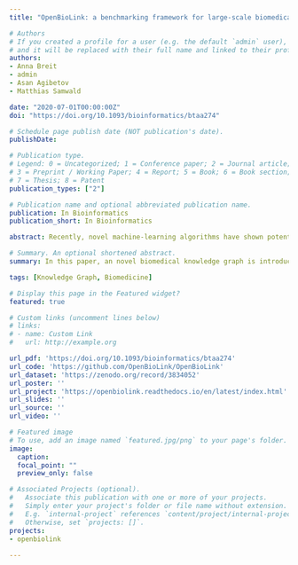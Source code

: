 ```yaml
---
title: "OpenBioLink: a benchmarking framework for large-scale biomedical link prediction"

# Authors
# If you created a profile for a user (e.g. the default `admin` user), write the username (folder name) here 
# and it will be replaced with their full name and linked to their profile.
authors:
- Anna Breit
- admin
- Asan Agibetov
- Matthias Samwald

date: "2020-07-01T00:00:00Z"
doi: "https://doi.org/10.1093/bioinformatics/btaa274"

# Schedule page publish date (NOT publication's date).
publishDate:

# Publication type.
# Legend: 0 = Uncategorized; 1 = Conference paper; 2 = Journal article;
# 3 = Preprint / Working Paper; 4 = Report; 5 = Book; 6 = Book section;
# 7 = Thesis; 8 = Patent
publication_types: ["2"]

# Publication name and optional abbreviated publication name.
publication: In Bioinformatics
publication_short: In Bioinformatics

abstract: Recently, novel machine-learning algorithms have shown potential for predicting undiscovered links in biomedical knowledge networks. However, dedicated benchmarks for measuring algorithmic progress have not yet emerged. With OpenBioLink, we introduce a large-scale, high-quality and highly challenging biomedical link prediction benchmark to transparently and reproducibly evaluate such algorithms. Furthermore, we present preliminary baseline evaluation results.

# Summary. An optional shortened abstract.
summary: In this paper, an novel biomedical knowledge graph is introduced, covering a broad spectrum of biomedical entities.

tags: [Knowledge Graph, Biomedicine]

# Display this page in the Featured widget?
featured: true

# Custom links (uncomment lines below)
# links:
# - name: Custom Link
#   url: http://example.org

url_pdf: 'https://doi.org/10.1093/bioinformatics/btaa274'
url_code: 'https://github.com/OpenBioLink/OpenBioLink'
url_dataset: 'https://zenodo.org/record/3834052'
url_poster: ''
url_project: 'https://openbiolink.readthedocs.io/en/latest/index.html'
url_slides: ''
url_source: ''
url_video: ''

# Featured image
# To use, add an image named `featured.jpg/png` to your page's folder. 
image:
  caption: 
  focal_point: ""
  preview_only: false

# Associated Projects (optional).
#   Associate this publication with one or more of your projects.
#   Simply enter your project's folder or file name without extension.
#   E.g. `internal-project` references `content/project/internal-project/index.md`.
#   Otherwise, set `projects: []`.
projects:
- openbiolink
  
---
```

